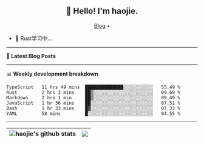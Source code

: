 <h2 align="center">👋 Hello! I'm haojie.</h2>
<p align="center">
  <a href="https://aoyouer.com">Blog</a> •
</p>


- 🔭 Rust学习中...


-------

**📝 Latest Blog Posts**


-------

📊 **Weekly development breakdown**
<!--START_SECTION:waka-->

```text
TypeScript   11 hrs 49 mins  ██████████████░░░░░░░░░░░   55.49 %
Rust         2 hrs 3 mins    ██▒░░░░░░░░░░░░░░░░░░░░░░   09.69 %
Markdown     2 hrs 1 min     ██▒░░░░░░░░░░░░░░░░░░░░░░   09.49 %
JavaScript   1 hr 36 mins    ██░░░░░░░░░░░░░░░░░░░░░░░   07.51 %
Bash         1 hr 33 mins    █▓░░░░░░░░░░░░░░░░░░░░░░░   07.33 %
YAML         58 mins         █░░░░░░░░░░░░░░░░░░░░░░░░   04.55 %
```

<!--END_SECTION:waka-->

-------



| <img align="center" src="https://github-readme-stats.vercel.app/api?username=haojie06&show_icons=true&theme=graywhite&show_icons=true&count_private=true&include_all_commits=true&hide_border=true" alt="haojie's github stats" /> | <img align="center" src="https://github-readme-stats.vercel.app/api/top-langs/?username=haojie06&layout=compact&theme=graywhite&hide_border=true&hide=css,html" /> |
| ------------- | ------------- |


